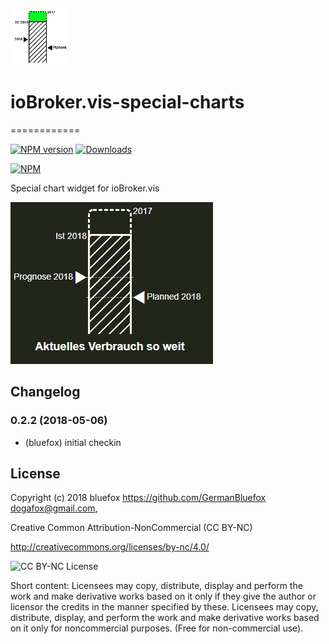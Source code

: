 ![Logo](admin/special-charts.png)
# ioBroker.vis-special-charts
============

[![NPM version](http://img.shields.io/npm/v/iobroker.vis-special-charts.svg)](https://www.npmjs.com/package/iobroker.vis-special-charts)
[![Downloads](https://img.shields.io/npm/dm/iobroker.vis-special-charts.svg)](https://www.npmjs.com/package/iobroker.vis-special-charts)

[![NPM](https://nodei.co/npm/iobroker.vis-special-charts.png?downloads=true)](https://nodei.co/npm/iobroker.vis-special-charts/)

Special chart widget for ioBroker.vis

![Example](img/widgets.png)

## Changelog
### 0.2.2 (2018-05-06)
- (bluefox) initial checkin

## License
 Copyright (c) 2018 bluefox https://github.com/GermanBluefox <dogafox@gmail.com>, 
 
 Creative Common Attribution-NonCommercial (CC BY-NC)

 http://creativecommons.org/licenses/by-nc/4.0/

![CC BY-NC License](https://github.com/GermanBluefox/DashUI/raw/master/images/cc-nc-by.png)

Short content:
Licensees may copy, distribute, display and perform the work and make derivative works based on it only if they give the author or licensor the credits in the manner specified by these.
Licensees may copy, distribute, display, and perform the work and make derivative works based on it only for noncommercial purposes.
(Free for non-commercial use).